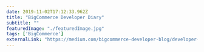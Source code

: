 ```yaml
---
date: 2019-11-02T17:12:33.962Z
title: "BigCommerce Developer Diary" 
subtitle: ""
featuredImage: "./featuredImage.jpg"
tags: ['BigCommerce']
externalLink: "https://medium.com/bigcommerce-developer-blog/developer-diary-jack-harner-shoolu-com-ad163caeda35"
---
```

